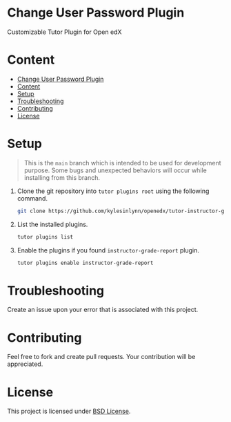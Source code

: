 # Change User Password Plugin
Customizable Tutor Plugin for Open edX

# Content
- [Change User Password Plugin](#change-user-password-plugin)
- [Content](#content)
- [Setup](#setup)
- [Troubleshooting](#troubleshooting)
- [Contributing](#contributing)
- [License](#license)

# Setup
> This is the `main` branch which is intended to be used for development purpose. Some bugs and unexpected behaviors will occur while installing from this branch.

1. Clone the git repository into `tutor plugins root` using the following command.
   ```bash
   git clone https://github.com/kylesinlynn/openedx/tutor-instructor-grade-report.git && mv "$(pwd)/tutor-instructor-grade-report/instructor-grade-report.py" "$(tutor plugins printroot)"
   ```

2. List the installed plugins.
   ```bash
   tutor plugins list
   ```

3. Enable the plugins if you found `instructor-grade-report` plugin.
   ```bash
   tutor plugins enable instructor-grade-report
   ```

# Troubleshooting
Create an issue upon your error that is associated with this project.

# Contributing
Feel free to fork and create pull requests. Your contribution will be appreciated.

# License
This project is licensed under [BSD License](LICENSE).